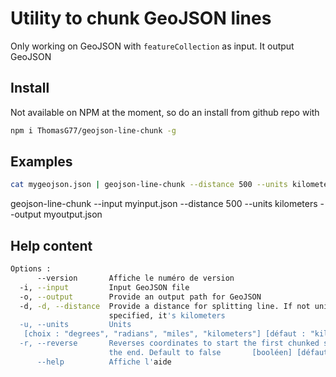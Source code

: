 # Utility to chunk GeoJSON lines

Only working on GeoJSON with `featureCollection` as input. It output GeoJSON

## Install

Not available on NPM at the moment, so do an install from github repo with

```bash
npm i ThomasG77/geojson-line-chunk -g
```

## Examples

```bash
cat mygeojson.json | geojson-line-chunk --distance 500 --units kilometers -
```

geojson-line-chunk --input myinput.json --distance 500 --units kilometers --output myoutput.json

## Help content

```bash
Options :
      --version       Affiche le numéro de version                     [booléen]
  -i, --input         Input GeoJSON file
  -o, --output        Provide an output path for GeoJSON
  -d, -d, --distance  Provide a distance for splitting line. If not units
                      specified, it's kilometers                        [requis]
  -u, --units         Units
   [choix : "degrees", "radians", "miles", "kilometers"] [défaut : "kilometers"]
  -r, --reverse       Reverses coordinates to start the first chunked segment at
                      the end. Default to false       [booléen] [défaut : false]
      --help          Affiche l'aide                                   [booléen]
```
